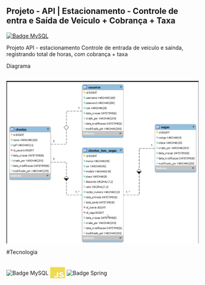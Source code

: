 ## Projeto - API | Estacionamento - Controle de entra e Saída de Veiculo + Cobrança + Taxa


<a href="https://github.com/acrisiopb/API_PARK_2025/tree/main/SQL"><img align="center" src="https://img.shields.io/badge/mysql-4479A1.svg?style=for-the-badge&logo=mysql&logoColor=white" alt="Badge MySQL"></a>

<p>Projeto API - estacionamento Controle de entrada de veiculo e sainda, registrando total de horas, com  cobrança  + taxa</p>

Diagrama
<div style="display: inline_block"><br>
  <img align="center" alt="DIAGRAMA" src="https://github.com/acrisiopb/API_PARK_2025/blob/main/Diagrama%20-%20BD.png?raw=true">
</div>

#Tecnologia
<div style="display: inline_block"><br>
  <img align="center" src="https://img.shields.io/badge/mysql-4479A1.svg?style=for-the-badge&logo=mysql&logoColor=white" alt="Badge MySQL">
  <img align="center" alt="Js" height="30" width="40" src="https://raw.githubusercontent.com/devicons/devicon/master/icons/javascript/javascript-plain.svg">
  <img align="center" src="https://img.shields.io/badge/spring-%236DB33F.svg?style=for-the-badge&logo=spring&logoColor=white" alt="Badge Spring">
</div>




